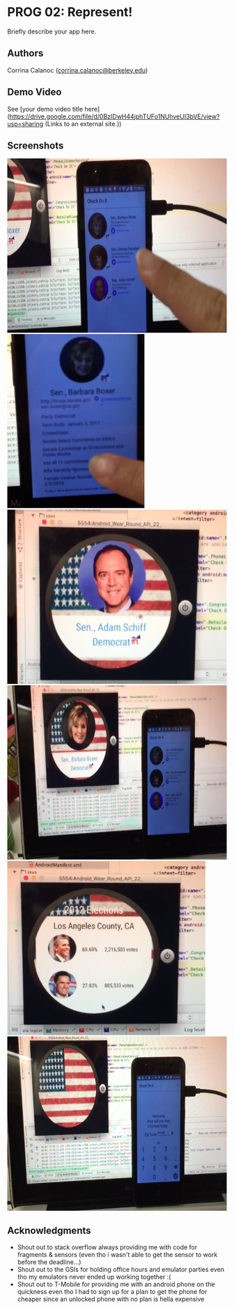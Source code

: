 # PROG 02: Represent!

Briefly describe your app here.

## Authors

Corrina Calanoc ([corrina.calanoc@berkeley.edu](mailto:corrina.calanoc@berkeley.edu))

## Demo Video

See [your demo video title here] (https://drive.google.com/file/d/0BzIDwH44jphTUFo1NUhveUI3bVE/view?usp=sharing (Links to an external site.))

## Screenshots

<img src="screenshots/congressional_view_on_phone.png" height="400" alt="Screenshot"/><br>
<img src="screenshots/detailed_view_on_phone.png" height="400" alt="Screenshot"/><br>
<img src="screenshots/detailed_view_on_watch.png" height="400" alt="Screenshot"/><br>
<img src="screenshots/detailed_view_on_watch_congressional_view_on_phone.png" height="400" alt="Screenshot"/><br>
<img src="screenshots/election_results.png" height="400" alt="Screenshot"/><br>
<img src="screenshots/main_screen.png" height="400" alt="Screenshot"/><br>

## Acknowledgments

* Shout out to stack overflow always providing me with code for fragments & sensors (even tho i wasn't able to get the sensor to work before the deadline...)
* Shout out to the GSIs for holding office hours and emulator parties even tho my emulators never ended up working together :(
* Shout out to T-Mobile for providing me with an android phone on the quickness even tho I had to sign up for a plan to get the phone for cheaper since an unlocked phone with no plan is hella expensive
